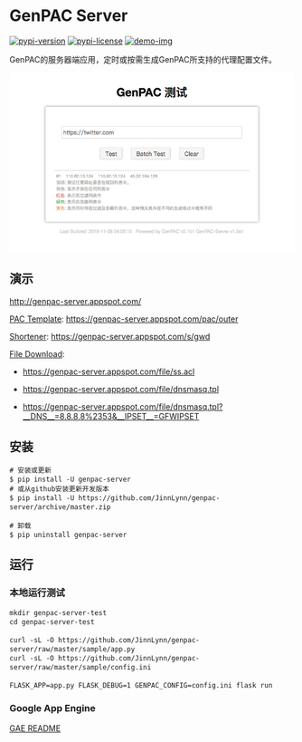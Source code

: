 GenPAC Server
=============

[![pypi-version]][pypi] [![pypi-license]][pypi] [![demo-img]][demo-link]

GenPAC的服务器端应用，定时或按需生成GenPAC所支持的代理配置文件。

![Screenshot](https://github.com/JinnLynn/genpac-server/raw/master/sample/screenshot.png)

## 演示

http://genpac-server.appspot.com/

[PAC Template](/sample/gae/data/_config.ini#L15):  https://genpac-server.appspot.com/pac/outer

[Shortener](/sample/gae/data/_config.ini#L20): https://genpac-server.appspot.com/s/gwd

[File Download](/sample/gae/data/_config.ini#L46):

* https://genpac-server.appspot.com/file/ss.acl

* https://genpac-server.appspot.com/file/dnsmasq.tpl

* https://genpac-server.appspot.com/file/dnsmasq.tpl?__DNS__=8.8.8.8%2353&__IPSET__=GFWIPSET

## 安装

```shell
# 安装或更新
$ pip install -U genpac-server
# 或从github安装更新开发版本
$ pip install -U https://github.com/JinnLynn/genpac-server/archive/master.zip

# 卸载
$ pip uninstall genpac-server
```

## 运行

### 本地运行测试

```shell
mkdir genpac-server-test
cd genpac-server-test

curl -sL -O https://github.com/JinnLynn/genpac-server/raw/master/sample/app.py
curl -sL -O https://github.com/JinnLynn/genpac-server/raw/master/sample/config.ini

FLASK_APP=app.py FLASK_DEBUG=1 GENPAC_CONFIG=config.ini flask run
```

### Google App Engine

[GAE README](/sample/gae/README.md)

[pypi]:             https://pypi.org/project/genpac-server/
[pypi-version]:     https://img.shields.io/pypi/v/genpac-server.svg?style=flat
[pypi-license]:     https://img.shields.io/pypi/l/genpac-server.svg?style=flat
[demo-link]:        http://genpac-server.appspot.com/
[demo-img]:         https://img.shields.io/badge/Demo-GAE-orange.svg
